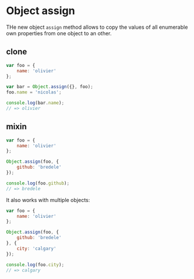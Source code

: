 # Object assign	

THe new object `assign` method allows to copy the values of all enumerable own properties from one object to an other.


## clone

```js
var foo = {
	name: 'olivier'
};

var bar = Object.assign({}, foo);
foo.name = 'nicolas';

console.log(bar.name);
// => olivier
```

## mixin

```js
var foo = {
	name: 'olivier'
};

Object.assign(foo, {
	github: 'bredele'
});

console.log(foo.github);
// => bredele
```

It also works with multiple objects:


```js
var foo = {
	name: 'olivier'
};

Object.assign(foo, {
	github: 'bredele'
}, {
	city: 'calgary'
});

console.log(foo.city);
// => calgary
```